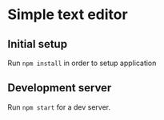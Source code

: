 # Simple text editor

## Initial setup
Run `npm install` in order to setup application

## Development server
Run `npm start` for a dev server.
